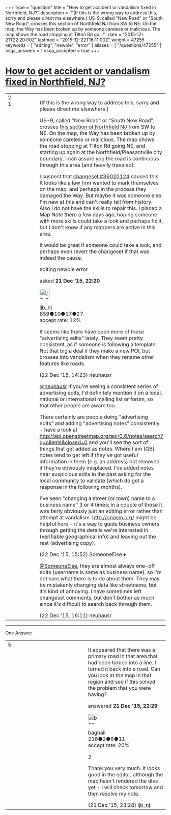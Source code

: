 +++
type = "question"
title = "How to get accident or vandalism fixed in Northfield, NJ?"
description = '''(If this is the wrong way to address this, sorry and please direct me elsewhere.) US-9, called &quot;New Road&quot; or &quot;South New Road&quot;, crosses this section of Northfield NJ from SW to NE. On the map, the Way has been broken up by someone careless or malicious. The map shows the road stopping at Tilton Rd go...'''
date = "2015-12-21T22:20:00Z"
lastmod = "2015-12-22T16:11:00Z"
weight = 47255
keywords = [ "editing", "newbie", "error" ]
aliases = [ "/questions/47255" ]
osqa_answers = 1
osqa_accepted = true
+++

<div class="headNormal">

# [How to get accident or vandalism fixed in Northfield, NJ?](/questions/47255/how-to-get-accident-or-vandalism-fixed-in-northfield-nj)

</div>

<div id="main-body">

<div id="askform">

<table id="question-table" style="width:100%;">
<colgroup>
<col style="width: 50%" />
<col style="width: 50%" />
</colgroup>
<tbody>
<tr>
<td style="width: 30px; vertical-align: top"><div class="vote-buttons">
<span id="post-47255-upvote" class="ajax-command post-vote up" rel="nofollow" title="I like this post (click again to cancel)"> </span>
<div id="post-47255-score" class="post-score" title="current number of votes">
2
</div>
<span id="post-47255-downvote" class="ajax-command post-vote down" rel="nofollow" title="I dont like this post (click again to cancel)"> </span> <span id="favorite-mark" class="ajax-command favorite-mark" rel="nofollow" title="mark/unmark this question as favorite (click again to cancel)"> </span>
<div id="favorite-count" class="favorite-count">
1
</div>
</div></td>
<td><div id="item-right">
<div class="question-body">
<p>(If this is the wrong way to address this, sorry and please direct me elsewhere.)</p>
<p>US-9, called "New Road" or "South New Road", crosses <a href="https://www.openstreetmap.org/#map=15/39.3771/-74.5467&amp;layers=N">this section of Northfield NJ</a> from SW to NE. On the map, the Way has been broken up by someone careless or malicious. The map shows the road stopping at Tilton Rd going NE, and starting up again at the Northfield/Pleasantville city boundary. I can assure you the road is continuous through this area (and heavily traveled).</p>
<p>I suspect that <a href="https://www.openstreetmap.org/changeset/36020124">changeset #36020124</a> caused this. It looks like a law firm wanted to mark themselves on the map, and perhaps in the process they damaged the Way. But maybe it was someone else. I'm new at this and can't really tell from history. Also I do not have the skills to repair this. I placed a Map Note there a few days ago, hoping someone with more skills could take a look and perhaps fix it, but I don't know if any mappers are active in this area.</p>
<p>It would be great if someone could take a look, and perhaps even revert the changeset if that was indeed the cause.</p>
</div>
<div id="question-tags" class="tags-container tags">
<span class="post-tag tag-link-editing" rel="tag" title="see questions tagged &#39;editing&#39;">editing</span> <span class="post-tag tag-link-newbie" rel="tag" title="see questions tagged &#39;newbie&#39;">newbie</span> <span class="post-tag tag-link-error" rel="tag" title="see questions tagged &#39;error&#39;">error</span>
</div>
<div id="question-controls" class="post-controls">
&#10;</div>
<div class="post-update-info-container">
<div class="post-update-info post-update-info-user">
<p>asked <strong>21 Dec '15, 22:20</strong></p>
<img src="https://secure.gravatar.com/avatar/c1e98ded2982cd352d4c77075aa0cd74?s=32&amp;d=identicon&amp;r=g" class="gravatar" width="32" height="32" alt="ljb_nj&#39;s gravatar image" />
<p><span>ljb_nj</span><br />
<span class="score" title="659 reputation points">659</span><span title="10 badges"><span class="badge1">●</span><span class="badgecount">10</span></span><span title="17 badges"><span class="silver">●</span><span class="badgecount">17</span></span><span title="27 badges"><span class="bronze">●</span><span class="badgecount">27</span></span><br />
<span class="accept_rate" title="Rate of the user&#39;s accepted answers">accept rate:</span> <span title="ljb_nj has one accepted answer">12%</span></p>
</div>
</div>
<div id="comments-container-47255" class="comments-container">
<span id="47266"></span>
<div id="comment-47266" class="comment">
<div id="post-47266-score" class="comment-score">
&#10;</div>
<div class="comment-text">
<p>It seems like there have been more of these "advertising edits" lately. They seem pretty consistent, as if someone is following a template. Not that big a deal if they make a new POI, but crosses into vandalism when they rename other features like roads.</p>
</div>
<div id="comment-47266-info" class="comment-info">
<span class="comment-age">(22 Dec '15, 14:23)</span> <span class="comment-user userinfo">neuhausr</span>
</div>
</div>
<span id="47267"></span>
<div id="comment-47267" class="comment">
<div id="post-47267-score" class="comment-score">
&#10;</div>
<div class="comment-text">
<p><a href="https://help.openstreetmap.org/users/595/neuhausr">@neuhausr</a> If you're seeing a consistent series of advertising edits, I'd definitely mention it on a local, national or international mailing list or forum, so that other people are aware too.</p>
<p>There certainly are people doing "advertising edits" and adding "advertising notes" consistently - have a look at <a href="http://api.openstreetmap.org/api/0.6/notes/search?q=clients&amp;closed=0">http://api.openstreetmap.org/api/0.6/notes/search?q=clients&amp;closed=0</a> and you'll see the sort of things that get added as notes. Where I am (GB) notes tend to get left if they've got useful information in them (e.g. an address) but removed if they're obviously misplaced. I've added notes near suspicious edits in the past asking for the local community to validate (which do get a response in the following months).</p>
<p>I've seen "changing a street (or town) name to a business name" 3 or 4 times; in a couple of those it was fairly obviously just an editing error rather than attempt at vandalism. <a href="http://onosm.org/">http://onosm.org/</a> might be helpful here - it's a way to guide business owners through getting the details we're interested in (verifiable geographical info) and leaving out the rest (advertising copy).</p>
</div>
<div id="comment-47267-info" class="comment-info">
<span class="comment-age">(22 Dec '15, 15:52)</span> <span class="comment-user userinfo">SomeoneElse ♦</span>
</div>
</div>
<span id="47269"></span>
<div id="comment-47269" class="comment">
<div id="post-47269-score" class="comment-score">
&#10;</div>
<div class="comment-text">
<p><a href="https://help.openstreetmap.org/users/387/someoneelse">@SomeoneElse</a>, they are almost always one-off edits (username is same as business name), so I'm not sure what there is to do about them. They may be mistakenly changing data like streetname, but it's kind of annoying. I have sometimes left changeset comments, but don't bother as much since it's difficult to search back through them.</p>
</div>
<div id="comment-47269-info" class="comment-info">
<span class="comment-age">(22 Dec '15, 16:11)</span> <span class="comment-user userinfo">neuhausr</span>
</div>
</div>
</div>
<div id="comment-tools-47255" class="comment-tools">
&#10;</div>
<div class="clear">
&#10;</div>
<div id="comment-47255-form-container" class="comment-form-container">
&#10;</div>
<div class="clear">
&#10;</div>
</div></td>
</tr>
</tbody>
</table>

------------------------------------------------------------------------

<div class="tabBar">

<span id="sort-top"></span>

<div class="headQuestions">

One Answer:

</div>

</div>

<span id="47256"></span>

<div id="answer-container-47256" class="answer accepted-answer">

<table style="width:100%;">
<colgroup>
<col style="width: 50%" />
<col style="width: 50%" />
</colgroup>
<tbody>
<tr>
<td style="width: 30px; vertical-align: top"><div class="vote-buttons">
<span id="post-47256-upvote" class="ajax-command post-vote up" rel="nofollow" title="I like this post (click again to cancel)"> </span>
<div id="post-47256-score" class="post-score" title="current number of votes">
5
</div>
<span id="post-47256-downvote" class="ajax-command post-vote down" rel="nofollow" title="I dont like this post (click again to cancel)"> </span> <span class="accept-answer on" rel="nofollow" title="ljb_nj has selected this answer as the correct answer"> </span>
</div></td>
<td><div class="item-right">
<div class="answer-body">
<p>It appeared that there was a primary road in that area that had been turned into a line. I turned it back into a road. Can you look at the map in that region and see if this solved the problem that you were having?</p>
</div>
<div class="answer-controls post-controls">
&#10;</div>
<div class="post-update-info-container">
<div class="post-update-info post-update-info-user">
<p>answered <strong>21 Dec '15, 22:29</strong></p>
<img src="https://secure.gravatar.com/avatar/c670337199fd7c4d89f48c2e3d3df07c?s=32&amp;d=identicon&amp;r=g" class="gravatar" width="32" height="32" alt="baghaii&#39;s gravatar image" />
<p><span>baghaii</span><br />
<span class="score" title="216 reputation points">216</span><span title="2 badges"><span class="badge1">●</span><span class="badgecount">2</span></span><span title="6 badges"><span class="silver">●</span><span class="badgecount">6</span></span><span title="11 badges"><span class="bronze">●</span><span class="badgecount">11</span></span><br />
<span class="accept_rate" title="Rate of the user&#39;s accepted answers">accept rate:</span> <span title="baghaii has one accepted answer">20%</span></p>
</div>
</div>
<div id="comments-container-47256" class="comments-container">
<span id="47261"></span>
<div id="comment-47261" class="comment">
<div id="post-47261-score" class="comment-score">
2
</div>
<div class="comment-text">
<p>Thank you very much. It looks good in the editor, although the map hasn't rendered the tiles yet - I will check tomorrow and then resolve my note.</p>
</div>
<div id="comment-47261-info" class="comment-info">
<span class="comment-age">(21 Dec '15, 23:28)</span> <span class="comment-user userinfo">ljb_nj</span>
</div>
</div>
</div>
<div id="comment-tools-47256" class="comment-tools">
&#10;</div>
<div class="clear">
&#10;</div>
<div id="comment-47256-form-container" class="comment-form-container">
&#10;</div>
<div class="clear">
&#10;</div>
</div></td>
</tr>
</tbody>
</table>

</div>

<div class="paginator-container-left">

</div>

</div>

</div>

